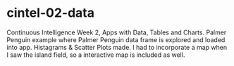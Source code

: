 # cintel-02-data
Continuous Intelligence Week 2, Apps with Data, Tables and Charts. Palmer Penguin example where Palmer Penguin data frame is explored and loaded into app. Histagrams & Scatter Plots made. I had to incorporate a map when I saw the island field, so a interactive map is included as well.
